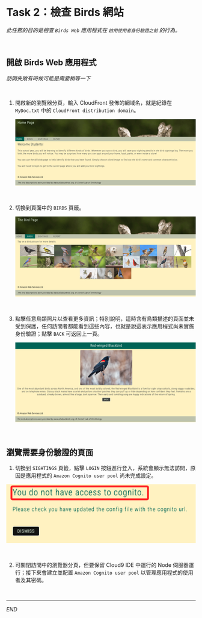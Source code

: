 # Task 2：檢查 Birds 網站

_此任務的目的是檢查 `Birds Web` 應用程式在 `啟用使用者身份驗證之前` 的行為。_

<br>

## 開啟 Birds Web 應用程式

_訪問失敗有時候可能是需要稍等一下_

<br>

1. 開啟新的瀏覽器分頁，輸入 CloudFront 發佈的網域名，就是紀錄在 `MyDoc.txt` 中的 `CloudFront distribution domain`。

    ![](images/img_07.png)

<br>

2. 切換到頁面中的 `BIRDS` 頁籤。

    ![](images/img_08.png)

<br>

3. 點擊任意鳥類照片以查看更多資訊；特別說明，這時含有鳥類描述的頁面並未受到保護，任何訪問者都能看到這些內容，也就是說這表示應用程式尚未實施身份驗證；點擊 `BACK` 可返回上一頁。

    ![](images/img_09.png)

<br>

## 瀏覽需要身份驗證的頁面

1. 切換到 `SIGHTINGS` 頁籤，點擊 `LOGIN` 按鈕進行登入，系統會顯示無法訪問，原因是應用程式的 `Amazon Cognito user pool` 尚未完成設定。

![](images/img_10.png)

<br>

2. 可關閉訪問中的瀏覽器分頁，但要保留 Cloud9 IDE 中運行的 Node 伺服器運行；接下來會建立並配置 `Amazon Cognito user pool` 以管理應用程式的使用者及其密碼。

<br>

___

_END_